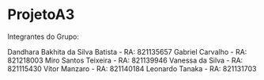 # ProjetoA3

Integrantes do Grupo:

Dandhara Bakhita da Silva Batista - RA: 821135657
Gabriel Carvalho - RA: 821218003
Miro Santos Teixeira - RA: 821139946
Vanessa da Silva - RA: 821115430
Vítor Manzaro - RA: 821140184
Leonardo Tanaka - RA: 821131703
